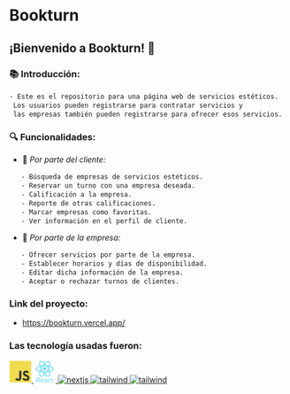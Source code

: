 # Bookturn

## ¡Bienvenido a Bookturn! 📖

### 📚 Introducción:

```
- Este es el repositorio para una página web de servicios estéticos.
 Los usuarios pueden registrarse para contratar servicios y
 las empresas también pueden registrarse para ofrecer esos servicios.
```

### 🔍 Funcionalidades:

* 📌 *Por parte del cliente:*

```
   - Búsqueda de empresas de servicios estéticos.
   - Reservar un turno con una empresa deseada.
   - Calificación a la empresa.
   - Reporte de otras calificaciones.
   - Marcar empresas como favoritas.
   - Ver información en el perfil de cliente.
   ```

* 📌 *Por parte de la empresa:*

```
   - Ofrecer servicios por parte de la empresa.
   - Establecer horarios y días de disponibilidad.
   - Editar dicha información de la empresa.
   - Aceptar o rechazar turnos de clientes.
```

### Link del proyecto:
- https://bookturn.vercel.app/

###  Las tecnología usadas fueron:

<p align="left"><a href="https://developer.mozilla.org/en-US/docs/Web/JavaScript" target="_blank" rel="noreferrer"> 

<img src="https://raw.githubusercontent.com/devicons/devicon/master/icons/javascript/javascript-original.svg" alt="javascript" width="40" height="40"/> 
</a> <a href="https://reactjs.org/" target="_blank" rel="noreferrer"> <img src="https://raw.githubusercontent.com/devicons/devicon/master/icons/react/react-original-wordmark.svg" alt="react" width="40" height="40"/> </a> <a href="https://nextjs.org/" target="_blank" rel="noreferrer"> <img src="https://cdn.worldvectorlogo.com/logos/nextjs-2.svg" alt="nextjs" width="40" height="40"/> </a> <a href="https://tailwindcss.com/" target="_blank" rel="noreferrer"> <img src="https://www.vectorlogo.zone/logos/tailwindcss/tailwindcss-icon.svg" alt="tailwind" width="40" height="40"/> </a><a href="https://strapi.io/" target="_blank" rel="noreferrer"> <img src="https://encrypted-tbn0.gstatic.com/images?q=tbn:ANd9GcRofPVKFYOHnXMbaWhy6e-AyQ7t_raRZJTrB7Wlo1_Z2Lutk-AZIAPTajT66Wz6S5EjyvU&usqp=CAU" alt="tailwind" width="40" height="40"/> </a>
</p>
